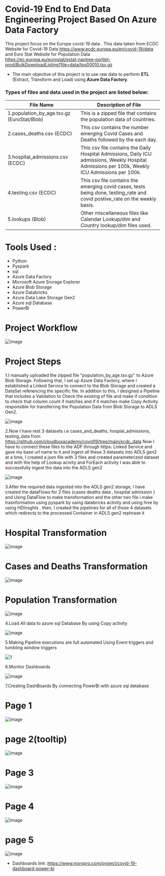 # Covid-19 End to End Data Engineering Project Based On Azure Data Factory
This project focus on the Europe covid-19 data . This data taken from ECDC Website for Covid-19 Data https://www.ecdc.europa.eu/en/covid-19/data and Euro Stat Website for Population Data  https://ec.europa.eu/eurostat/estat-navtree-portlet-prod/BulkDownloadListing?file=data/tps00010.tsv.gz


* The main objective of this project is to use raw data to perform **ETL** (Extract, Transform and Load) using  **Azure Data Factory**.

### Types of files and data used in the project are listed below:

File Name | Description of File
-------- | ---------
1.population_by_age.tsv.gz (EuroStat/Blob) | This is a zipped file that contains the population data of countries.
2.cases_deaths.csv (ECDC) | This csv contains the number emerging Covid Cases and Deaths followed by the each day.
3.hospital_admissions.csv (ECDC) | This csv file contains the Daily Hospital Admissions, Daily ICU admissions, Weekly Hospital Admissions per 100k, Weekly ICU Admissions per 100k.
4.testing.csv (ECDC) | This csv file contains the emerging covid cases, tests being done, testing_rate and covid postive_rate on the weekly basis.
5.lookups (Blob) | Other miscellaneous  files like Calendar Lookup/dim and Country lookup/dim files used.

# Tools Used :
  * Python
  * Pyspark
  * sql
  * Azure Data Factory
  * Microsoft Azure Srorage Explorer
  * Azure Blob Storage
  * Azure Databricks
  * Azure Data Lake Storage Gen2
  * Azure sql Database
  * PowerBi

# Project Workflow

  ![image](https://github.com/Mustafamegahed20/Covid-19-Project-adf/assets/61358936/0b5cee77-3a26-40be-8586-41f7352cfa95)


# Project Steps 
  1.I manually uploaded the zipped file "population_by_age.tsv.gz" to Azure Blob Storage. Following that, I set up Azure Data Factory, where I established a Linked Service to connect to the Blob Storage and created a DataSet referencing the specific file. In addition to this, I designed a Pipeline that includes a Validation to Check the existing of file and make if condition to check that column count if matches and if it matches make Copy Activity responsible for transferring the Population Data from Blob Storage to ADLS Gen2.
  
![image](https://github.com/Mustafamegahed20/Covid-19-Project-adf/assets/61358936/9da364d4-56b9-482f-9132-02aa8730454e)



  2.Now I have rest 3 datasets i.e cases_and_deaths, hospial_admissions, testing_data from https://github.com/cloudboxacademy/covid19/tree/main/ecdc_data Now I have to connect these files to the ADF through https: Linked Service and gave my base url name to it.and ingest all these 3 datasets into ADLS gen2 at a time, I created a json file with 3 files and created parameterized dataset and with the help of Lookup acivity and ForEach activity I was able to successfully ingest the data into the ADLS gen2 
  
![image](https://github.com/Mustafamegahed20/Covid-19-Project-adf/assets/61358936/b80f1b60-a3ef-4201-b383-dc02e27fdf31)


  3.After the required data ingested into the ADLS gen2 storage, I have created the dataFlows for 2  files {cases deaths data , hospital admission } and  Using DataFlow to make transformation and the other two file i make trasnformation using pyspark by using databricks activity and using hive by using HDInsghts . then, I created the pipelines for all of those 4 datasets which redirects to the processed Container in  ADLS gen2 rephrase it 
  # Hospital Transformation 
  
  ![image](https://github.com/Mustafamegahed20/Covid-19-Project-adf/assets/61358936/790f6d20-a48c-4544-8855-bb0815adbd2c)

 
  # Cases and Deaths Transformation
  
   ![image](https://github.com/Mustafamegahed20/Covid-19-Project-adf/assets/61358936/89e88290-c385-41a6-8260-65695f2f9c0b)

   
  # Population Transformation
  
   ![image](https://github.com/Mustafamegahed20/Covid-19-Project-adf/assets/61358936/c4808175-c9e2-4a66-bad1-1b641ecf2643)


  4.Load All data to azure sql Database By using Copy activity 
  
   ![image](https://github.com/Mustafamegahed20/Covid-19-Project-adf/assets/61358936/bc50d647-b3bf-4336-a0b9-4735a9e45640)

  5.Making Pipeline executions are full automated Using Event triggers and tumbling window triggers
  
   ![1](https://github.com/Mustafamegahed20/Covid-19-Project-adf/assets/61358936/e55e37b6-fbb8-42ed-84f8-f575cb2a63bf)


  6.Monitor Dashboards
  
   ![image](https://github.com/Mustafamegahed20/Covid-19-Project-adf/assets/61358936/00d0f02b-2dd3-4e6f-bac6-bc8178419d83)
   
  7.Creating DashBoards By connecting PowerBi with azure sql database
   # Page 1 
   
   ![image](https://github.com/Mustafamegahed20/Covid-19-Project-adf/assets/61358936/da2d5718-ff17-4536-9544-ee86c5387920)

   # page 2(tooltip)
   
   ![image](https://github.com/Mustafamegahed20/Covid-19-Project-adf/assets/61358936/34bceded-9812-44f5-b82b-2ac7c2ead0c4)

   
   # Page 3
   
   ![image](https://github.com/Mustafamegahed20/Covid-19-Project-adf/assets/61358936/ae25954b-ef01-4db6-a5b5-e06f1bb3ed92)

   
   # Page 4 

   ![image](https://github.com/Mustafamegahed20/Covid-19-Project-adf/assets/61358936/499cfb20-07f2-4672-8560-1718809efebb)

      
   # page 5
   
   ![image](https://github.com/Mustafamegahed20/Covid-19-Project-adf/assets/61358936/1dd7aace-cf5c-4130-8e1f-4b5747eb50e8)


  * Dashboards link :https://www.novypro.com/project/covid-19-dashboard-power-bi

    
       
     
      

    
     


  
  

  

    
  
